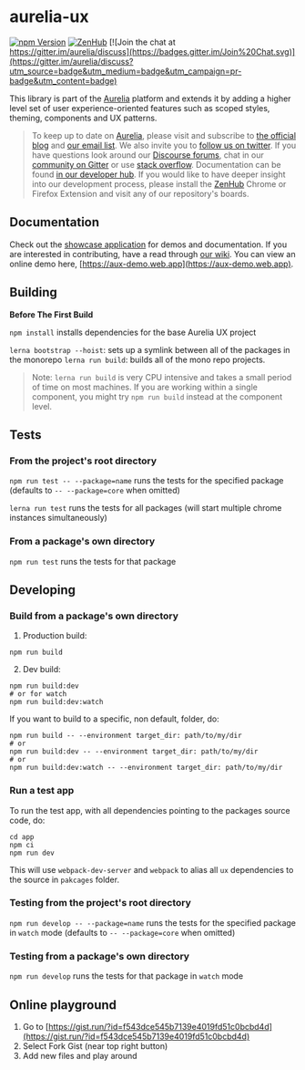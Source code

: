# aurelia-ux

[![npm Version](https://img.shields.io/npm/v/@aurelia-ux/core.svg)](https://www.npmjs.com/package/@aurelia-ux/core)
[![ZenHub](https://raw.githubusercontent.com/ZenHubIO/support/master/zenhub-badge.png)](https://zenhub.io)
[![Join the chat at https://gitter.im/aurelia/discuss](https://badges.gitter.im/Join%20Chat.svg)](https://gitter.im/aurelia/discuss?utm_source=badge&utm_medium=badge&utm_campaign=pr-badge&utm_content=badge)

This library is part of the [Aurelia](http://www.aurelia.io/) platform and extends it by adding a higher level set of user experience-oriented features such as scoped styles, theming, components and UX patterns.

> To keep up to date on [Aurelia](http://www.aurelia.io/), please visit and subscribe to [the official blog](http://blog.aurelia.io/) and [our email list](http://eepurl.com/ces50j). We also invite you to [follow us on twitter](https://twitter.com/aureliaeffect). If you have questions look around our [Discourse forums](https://discourse.aurelia.io/), chat in our [community on Gitter](https://gitter.im/aurelia/discuss) or use [stack overflow](http://stackoverflow.com/search?q=aurelia). Documentation can be found [in our developer hub](http://aurelia.io/docs). If you would like to have deeper insight into our development process, please install the [ZenHub](https://zenhub.io) Chrome or Firefox Extension and visit any of our repository's boards.

## Documentation

Check out the [showcase application](https://github.com/aurelia/app-ux-showcase) for demos and documentation. If you are interested in contributing, have a read through [our wiki](https://github.com/aurelia/ux/wiki). You can view an online demo here, [https://aux-demo.web.app](https://aux-demo.web.app).

## Building

**Before The First Build**

`npm install` installs dependencies for the base Aurelia UX project

`lerna bootstrap --hoist`: sets up a symlink between all of the packages in the monorepo
`lerna run build`: builds all of the mono repo projects.

>Note: `lerna run build` is very CPU intensive and takes a small period of time on most machines. If you are working within a single component, you might try `npm run build` instead at the component level.

## Tests

### From the project's root directory

`npm run test -- --package=name` runs the tests for the specified package (defaults to `-- --package=core` when omitted)

`lerna run test` runs the tests for all packages (will start multiple chrome instances simultaneously)

### From a package's own directory

`npm run test` runs the tests for that package

## Developing

### Build from a package's own directory

1. Production build:
```shell
npm run build
```
2. Dev build:
```shell
npm run build:dev
# or for watch
npm run build:dev:watch
```

If you want to build to a specific, non default, folder, do:
```shell
npm run build -- --environment target_dir: path/to/my/dir
# or
npm run build:dev -- --environment target_dir: path/to/my/dir
# or
npm run build:dev:watch -- --environment target_dir: path/to/my/dir
```

### Run a test app

To run the test app, with all dependencies pointing to the packages source code, do:
```shell
cd app
npm ci
npm run dev
```
This will use `webpack-dev-server` and `webpack` to alias all `ux` dependencies to the source in `pakcages` folder.

### Testing from the project's root directory

`npm run develop -- --package=name` runs the tests for the specified package in `watch` mode  (defaults to `-- --package=core` when omitted)

### Testing from a package's own directory

`npm run develop` runs the tests for that package in `watch` mode

## Online playground

1. Go to [https://gist.run/?id=f543dce545b7139e4019fd51c0bcbd4d](https://gist.run/?id=f543dce545b7139e4019fd51c0bcbd4d)
2. Select Fork Gist (near top right button)
3. Add new files and play around
